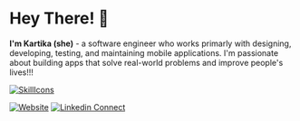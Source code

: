 # Hey There! 👋
**I'm Kartika (she)** - a software engineer who works primarly with designing, developing, testing, and maintaining mobile applications. I'm passionate about building apps that solve real-world problems and improve people's lives!!!

[![SkillIcons](https://skillicons.dev/icons?i=kotlin,java,flutter,dart,js,react,figma)](https://skillicons.dev)<br/>

[![Website](https://img.shields.io/website?label=kartikasw&style=for-the-badge&url=http%3A%2F%2Fkartikasw-web.pages.dev)](https://kartikasw-web.pages.dev)
[![Linkedin Connect](https://img.shields.io/static/v1?label=Linkedin&message=Connect&color=blue&style=for-the-badge&logo=linkedin&logoColor=skyblue)](https://linkedin.com/in/kartikasw)
